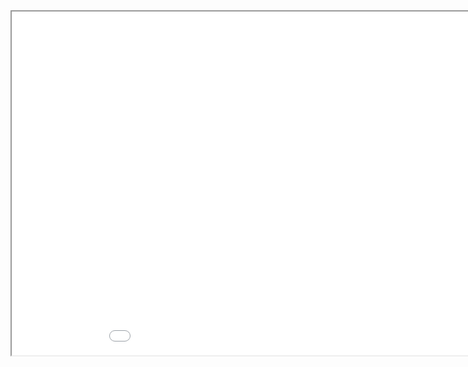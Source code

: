 <div style="width:100%;height:100%">
<iframe style="margin:auto 0" width=1000 height=550 src="./runner.html"> </iframe>
</div>
